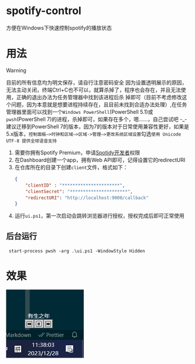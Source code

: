 # spotify-control
方便在Windows下快速控制spotify的播放状态

# 用法
> [!WARNING]
> 目前的所有信息均为明文保存，请自行注意密码安全
> 因为设置透明展示的原因，无法主动关闭，终端Ctrl+C也不可以，就算杀掉了，程序也会存在，并且无法使用，正确的退出办法为任务管理器中找到该进程后杀
> 掉即可（目前不考虑修改这个问题，因为本意就是想要进程持续存在，且目前未找到合适办法处理）,在任务管理器里面可以找到一个`Windows PowerShell`(PowerShell 5.1)或`pwsh`(PowerShell 7)的进程，杀掉即可，如果存在多个，嗯……，自己尝试吧 -_-
> 建议迁移到PowerShell 7的版本，因为7的版本对于日常使用兼容性更好，如果是5.x版本，`控制面板—>时钟和区域—>区域->管理—>更改系统区域设置`勾选`使用 Unicode UTF-8 提供全球语音支持`
1. 需要你拥有Spotify Premium，申请[Spotidy开发者](https://developer.spotify.com/dashboard)权限
2. 在Dashboard创建一个app，拥有Web API即可，记得设置它的redirectURI
3. 在仓库所在的目录下创建`client`文件，格式如下：
    ```json
    {
        "clientID" : "**********************",
        "clientSecret": "**********************",
        "redirectURI": "http://localhost:9000/callback"
    }
    ```
4. 运行`ui.ps1`，第一次启动会跳转浏览器进行授权，授权完成后即可正常使用

## 后台运行
` start-process pwsh -arg .\ui.ps1 -WindowStyle Hidden`

# 效果

![](show.png)
